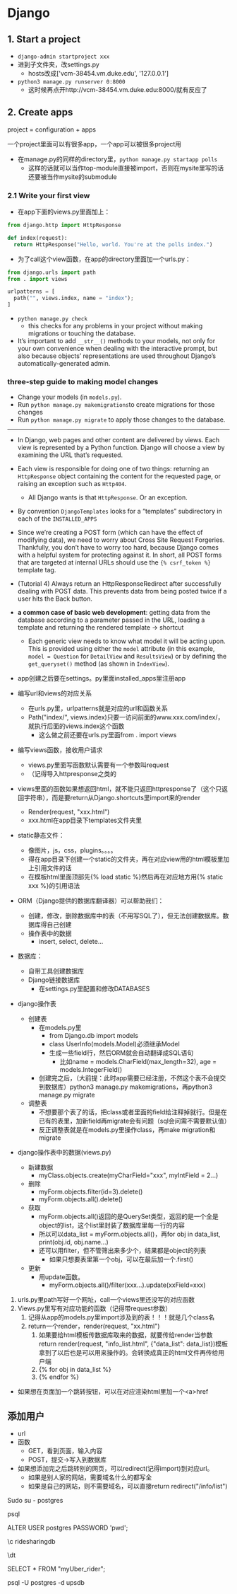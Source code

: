 # Django

## 1. Start a project

- `django-admin startproject xxx`
- 进到子文件夹，改settings.py
  - hosts改成['vcm-38454.vm.duke.edu', '127.0.0.1']
- `python3 manage.py runserver 0:8000`
  - 这时候再点开http://vcm-38454.vm.duke.edu:8000/就有反应了


## 2. Create apps

project = configuration + apps

一个project里面可以有很多app，一个app可以被很多project用

- 在manage.py的同样的directory里，`python manage.py startapp polls`
  - 这样的话就可以当作top-module直接被import，否则在mysite里写的话还要被当作mysite的submodule

### 2.1 Write your first view

- 在app下面的views.py里面加上：

```python
from django.http import HttpResponse

def index(request):
  return HttpResponse("Hello, world. You're at the polls index.")
```

- 为了call这个view函数，在app的directory里面加一个urls.py：

```python
from django.urls import path
from . import views

urlpatterns = [
  path("", views.index, name = "index");
]
```



- `python manage.py check`
  - this checks for any problems in your project without making migrations or touching the database.
- It’s important to add `__str__()` methods to your models, not only for your own convenience when dealing with the interactive prompt, but also because objects’ representations are used throughout Django’s automatically-generated admin.

### three-step guide to making model changes

- Change your models (in `models.py`).
- Run `python manage.py makemigrations`to create migrations for those changes
- Run `python manage.py migrate` to apply those changes to the database.

----------

- In Django, web pages and other content are delivered by views. Each view is represented by a Python function. Django will choose a view by examining the URL that’s requested.
- Each view is responsible for doing one of two things: returning an `HttpResponse` object containing the content for the requested page, or raising an exception such as `Http404`. 

  - All Django wants is that `HttpResponse`. Or an exception.
- By convention `DjangoTemplates` looks for a “templates” subdirectory in each of the `INSTALLED_APPS`
- Since we’re creating a POST form (which can have the effect of modifying data), we need to worry about Cross Site Request Forgeries. Thankfully, you don’t have to worry too hard, because Django comes with a helpful system for protecting against it. In short, all POST forms that are targeted at internal URLs should use the `{% csrf_token %}` template tag.
- (Tutorial 4) Always return an HttpResponseRedirect after successfully dealing with POST data. This prevents data from being posted twice if a user hits the Back button.
- **a common case of basic web development**: getting data from the database according to a parameter passed in the URL, loading a template and returning the rendered template -> shortcut
  - Each generic view needs to know what model it will be acting upon. This is provided using either the `model` attribute (in this example, `model = Question` for `DetailView` and `ResultsView`) or by defining the `get_queryset()` method (as shown in `IndexView`).



- app创建之后要在settings。py里面installed_apps里注册app
- 编写url和views的对应关系
  - 在urls.py里，urlpatterns就是对应的url和函数关系
  - Path("index/", views.index)只要一访问前面的www.xxx.com/index/，就执行后面的views.index这个函数
    - 这么做之前还要在urls.py里面from . import views
- 编写views函数，接收用户请求
  - views.py里面写函数默认需要有一个参数叫request
  - （记得导入httpresponse之类的
- views里面的函数如果想返回html，就不能只返回httpresponse了（这个只返回字符串），而是要return从Django.shortcuts里import来的render
  - Render(request, "xxx.html")
  - xxx.html在app目录下templates文件夹里
- static静态文件：
  - 像图片，js，css，plugins。。。。
  - 得在app目录下创建一个static的文件夹，再在对应view用的html模板里加上引用文件的话
  - 在模板html里面顶部先{% load static %}然后再在对应地方用{% static xxx %}的引用语法
- ORM（Django提供的数据库翻译器）可以帮助我们：
  - 创建，修改，删除数据库中的表（不用写SQL了），但无法创建数据库。数据库得自己创建
  - 操作表中的数据
    - insert, select, delete...
- 数据库：
  - 自带工具创建数据库
  - Django链接数据库
    - 在settings.py里配置和修改DATABASES
- django操作表
  - 创建表
    - 在models.py里
      - from Django.db import models
      - class UserInfo(models.Model)必须继承Model
      - 生成一些field行，然后ORM就会自动翻译成SQL语句
        - 比如name = models.CharField(max_length=32), age = models.IntegerField()
    - 创建完之后，（大前提：此时app需要已经注册，不然这个表不会提交到数据库）python3 manage.py makemigrations，再python3 manage.py migrate
  - 调整表
    - 不想要那个表了的话，把class或者里面的field给注释掉就行。但是在已有的表里，加新field再migrate会有问题（sql会问需不需要默认值）
    - 反正调整表就是在models.py里操作class，再make migration和migrate
- django操作表中的数据(views.py)
  - 新建数据
    - myClass.objects.create(myCharField="xxx", myIntField = 2...)
  - 删除
    - myForm.objects.filter(id=3).delete()
    - myForm.objects.all().delete()
  - 获取
    - myForm.objects.all()返回的是QuerySet类型，返回的是一个全是object的list，这个list里封装了数据库里每一行的内容
    - 所以可以data_list = myForm.objects.all()，再for obj in data_list, print(obj.id, obj.name...)
    - 还可以用filter，但不管筛出来多少个，结果都是object的列表
      - 如果只想要表里第一个obj，可以在最后加一个.first()
  - 更新
    - 用update函数。
      - myForm.objects.all()/filter(xxx...).update(xxField=xxx)



1. urls.py里path写好一个网址，call一个views里还没写的对应函数
2. Views.py里写有对应功能的函数（记得带request参数）
   1. 记得从app的models.py里import涉及到的表！！！就是几个class名
   2. return一个render，render(request, "xx.html")
      1. 如果要给html模板传数据库取来的数据，就要传给render当参数return render(request, "info_list.html", {"data_list": data_list})模板拿到了以后也是可以用来操作的。会转换成真正的html文件再传给用户端
      2. {% for obj in data_list %}
      3. {% endfor %}

- 如果想在页面加一个跳转按钮，可以在对应渲染html里加一个\<a\>href

## 添加用户

- url
- 函数
  - GET，看到页面，输入内容
  - POST，提交->写入到数据库
- 如果想添加完之后跳转别的网页，可以redirect(记得import)到对应url。
  - 如果是别人家的网站，需要域名什么的都写全
  - 如果是自己的网站，则不需要域名，可以直接return redirect("/info/list")



Sudo su - postgres

psql

ALTER USER postgres PASSWORD 'pwd';

\c ridesharingdb

\dt

SELECT \* FROM "myUber_rider";

psql -U postgres -d upsdb